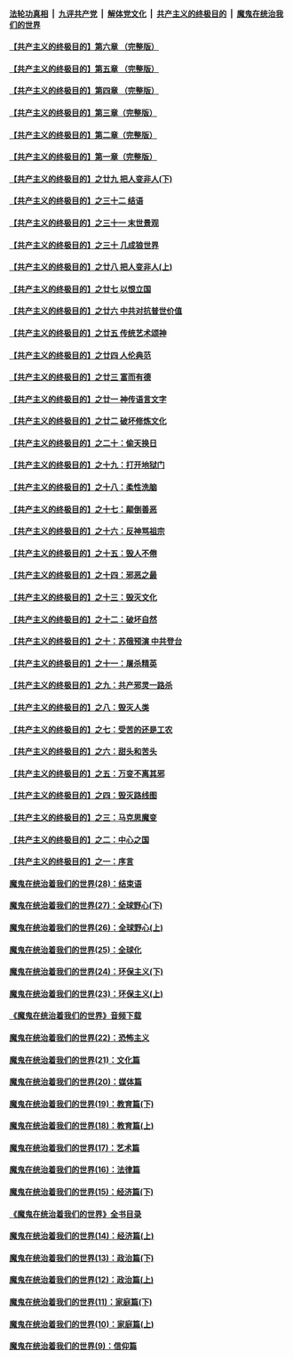 

####  [法轮功真相](../../../../basic/blob/master/README.md?t=06092131) &nbsp;|&nbsp; [九评共产党](../../../../9ping.md/blob/master/README.md?t=06092131) &nbsp;|&nbsp; [解体党文化](../../../../jtdwh.md/blob/master/README.md?t=06092131)  &nbsp;|&nbsp; [共产主义的终极目的](../../../../gczydzjmd.md/blob/master/README.md?t=06092131) &nbsp;|&nbsp; [魔鬼在统治我们的世界](../../../../mgztzwmdsj.md/blob/master/README.md?t=06092131) 

#### [【共产主义的终极目的】第六章 （完整版）](../pages/nsc422/n11428913.md?t=06092131) 

#### [【共产主义的终极目的】第五章 （完整版）](../pages/nsc422/n11428912.md?t=06092131) 

#### [【共产主义的终极目的】第四章 （完整版）](../pages/nsc422/n11428907.md?t=06092131) 

#### [【共产主义的终极目的】第三章（完整版）](../pages/nsc422/n11428848.md?t=06092131) 

#### [【共产主义的终极目的】第二章（完整版）](../pages/nsc422/n11428831.md?t=06092131) 

#### [【共产主义的终极目的】第一章（完整版）](../pages/nsc422/n11417651.md?t=06092131) 

#### [【共产主义的终极目的】之廿九 把人变非人(下)](../pages/nsc422/n11344140.md?t=06092131) 

#### [【共产主义的终极目的】之三十二 结语](../pages/nsc422/n11360535.md?t=06092131) 

#### [【共产主义的终极目的】之三十一 末世景观](../pages/nsc422/n11351129.md?t=06092131) 

#### [【共产主义的终极目的】之三十 几成狼世界](../pages/nsc422/n11348280.md?t=06092131) 

#### [【共产主义的终极目的】之廿八 把人变非人(上)](../pages/nsc422/n11340492.md?t=06092131) 

#### [【共产主义的终极目的】之廿七 以恨立国](../pages/nsc422/n11336944.md?t=06092131) 

#### [【共产主义的终极目的】之廿六 中共对抗普世价值](../pages/nsc422/n11324785.md?t=06092131) 

#### [【共产主义的终极目的】之廿五 传统艺术颂神](../pages/nsc422/n11296396.md?t=06092131) 

#### [【共产主义的终极目的】之廿四 人伦典范](../pages/nsc422/n11296397.md?t=06092131) 

#### [【共产主义的终极目的】之廿三 富而有德](../pages/nsc422/n11283598.md?t=06092131) 

#### [【共产主义的终极目的】之廿一 神传语言文字](../pages/nsc422/n11263265.md?t=06092131) 

#### [【共产主义的终极目的】之廿二 破坏修炼文化](../pages/nsc422/n11245728.md?t=06092131) 

#### [【共产主义的终极目的】之二十：偷天换日](../pages/nsc422/n11238846.md?t=06092131) 

#### [【共产主义的终极目的】之十九：打开地狱门](../pages/nsc422/n11206376.md?t=06092131) 

#### [【共产主义的终极目的】之十八：柔性洗脑](../pages/nsc422/n11199994.md?t=06092131) 

#### [【共产主义的终极目的】之十七：颠倒善恶](../pages/nsc422/n11179782.md?t=06092131) 

#### [【共产主义的终极目的】之十六：反神骂祖宗](../pages/nsc422/n11166798.md?t=06092131) 

#### [【共产主义的终极目的】之十五：毁人不倦](../pages/nsc422/n11166792.md?t=06092131) 

#### [【共产主义的终极目的】之十四：邪恶之最](../pages/nsc422/n11150249.md?t=06092131) 

#### [【共产主义的终极目的】之十三：毁灭文化](../pages/nsc422/n11135227.md?t=06092131) 

#### [【共产主义的终极目的】之十二：破坏自然](../pages/nsc422/n11135214.md?t=06092131) 

#### [【共产主义的终极目的】之十：苏俄预演 中共登台](../pages/nsc422/n11118424.md?t=06092131) 

#### [【共产主义的终极目的】之十一：屠杀精英](../pages/nsc422/n11118442.md?t=06092131) 

#### [【共产主义的终极目的】之九：共产邪灵一路杀](../pages/nsc422/n11114139.md?t=06092131) 

#### [【共产主义的终极目的】之八：毁灭人类](../pages/nsc422/n11108503.md?t=06092131) 

#### [【共产主义的终极目的】之七：受苦的还是工农](../pages/nsc422/n11101809.md?t=06092131) 

#### [【共产主义的终极目的】之六：甜头和苦头](../pages/nsc422/n11096971.md?t=06092131) 

#### [【共产主义的终极目的】之五：万变不离其邪](../pages/nsc422/n11091285.md?t=06092131) 

#### [【共产主义的终极目的】之四：毁灭路线图](../pages/nsc422/n11086284.md?t=06092131) 

#### [【共产主义的终极目的】之三：马克思魔变](../pages/nsc422/n11061941.md?t=06092131) 

#### [【共产主义的终极目的】之二：中心之国](../pages/nsc422/n11047728.md?t=06092131) 

#### [【共产主义的终极目的】之一：序言](../pages/nsc422/n11086077.md?t=06092131) 

#### [魔鬼在统治着我们的世界(28)：结束语](../pages/nsc422/n10936246.md?t=06092131) 

#### [魔鬼在统治着我们的世界(27)：全球野心(下)](../pages/nsc422/n10928319.md?t=06092131) 

#### [魔鬼在统治着我们的世界(26)：全球野心(上)](../pages/nsc422/n10900318.md?t=06092131) 

#### [魔鬼在统治着我们的世界(25)：全球化](../pages/nsc422/n10788205.md?t=06092131) 

#### [魔鬼在统治着我们的世界(24)：环保主义(下)](../pages/nsc422/n10695307.md?t=06092131) 

#### [魔鬼在统治着我们的世界(23)：环保主义(上)](../pages/nsc422/n10688613.md?t=06092131) 

#### [《魔鬼在统治着我们的世界》音频下载](../pages/nsc422/n10635553.md?t=06092131) 

#### [魔鬼在统治着我们的世界(22)：恐怖主义](../pages/nsc422/n10614727.md?t=06092131) 

#### [魔鬼在统治着我们的世界(21)：文化篇](../pages/nsc422/n10597706.md?t=06092131) 

#### [魔鬼在统治着我们的世界(20)：媒体篇](../pages/nsc422/n10586579.md?t=06092131) 

#### [魔鬼在统治着我们的世界(19)：教育篇(下)](../pages/nsc422/n10564808.md?t=06092131) 

#### [魔鬼在统治着我们的世界(18)：教育篇(上)](../pages/nsc422/n10526970.md?t=06092131) 

#### [魔鬼在统治着我们的世界(17)：艺术篇](../pages/nsc422/n10499093.md?t=06092131) 

#### [魔鬼在统治着我们的世界(16)：法律篇](../pages/nsc422/n10485969.md?t=06092131) 

#### [魔鬼在统治着我们的世界(15)：经济篇(下)](../pages/nsc422/n10469975.md?t=06092131) 

#### [《魔鬼在统治着我们的世界》全书目录](../pages/nsc422/n10464261.md?t=06092131) 

#### [魔鬼在统治着我们的世界(14)：经济篇(上)](../pages/nsc422/n10457370.md?t=06092131) 

#### [魔鬼在统治着我们的世界(13)：政治篇(下)](../pages/nsc422/n10448270.md?t=06092131) 

#### [魔鬼在统治着我们的世界(12)：政治篇(上)](../pages/nsc422/n10444576.md?t=06092131) 

#### [魔鬼在统治着我们的世界(11)：家庭篇(下)](../pages/nsc422/n10440961.md?t=06092131) 

#### [魔鬼在统治着我们的世界(10)：家庭篇(上)](../pages/nsc422/n10435448.md?t=06092131) 

#### [魔鬼在统治着我们的世界(9)：信仰篇](../pages/nsc422/n10432159.md?t=06092131) 

